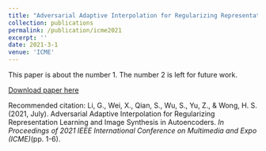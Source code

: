 ```yaml
---
title: "Adversarial Adaptive Interpolation for Regularizing Representation Learning and Image Synthesis in Autoencoders"
collection: publications
permalink: /publication/icme2021
excerpt: ''
date: 2021-3-1
venue: 'ICME'
---
```


This paper is about the number 1. The number 2 is left for future work.

[Download paper here](https://ieeexplore.ieee.org/abstract/document/9428311)

Recommended citation: Li, G., Wei, X., Qian, S., Wu, S., Yu, Z., & Wong, H. S. (2021, July). Adversarial Adaptive Interpolation for Regularizing Representation Learning and Image Synthesis in Autoencoders. <i>In Proceedings of 2021 IEEE International Conference on Multimedia and Expo (ICME)</i>(pp. 1-6).